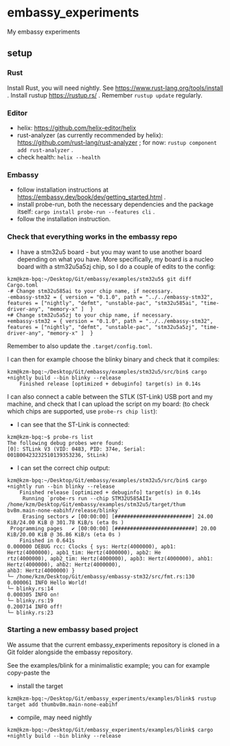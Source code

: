 # embassy_experiments

My embassy experiments

## setup

### Rust

Install Rust, you will need nightly. See https://www.rust-lang.org/tools/install . Install rustup https://rustup.rs/ . Remember ```rustup update``` regularly.

### Editor

- helix: https://github.com/helix-editor/helix
- rust-analyzer (as currently recommended by helix): https://github.com/rust-lang/rust-analyzer ; for now: ```rustup component add rust-analyzer``` .
- check health: ```helix --health```

### Embassy

- follow installation instructions at https://embassy.dev/book/dev/getting_started.html .
- install probe-run, both the necessary dependencies and the package itself: ```cargo install probe-run --features cli``` .
- follow the installation instruction.

### Check that everything works in the embassy repo

- I have a stm32u5 board - but you may want to use another board depending on what you have. More specifically, my board is a nucleo board with a stm32u5a5zj chip, so I do a couple of edits to the config:

```
kzm@kzm-bpq:~/Desktop/Git/embassy/examples/stm32u5$ git diff Cargo.toml
-# Change stm32u585ai to your chip name, if necessary.
-embassy-stm32 = { version = "0.1.0", path = "../../embassy-stm32", features = ["nightly", "defmt", "unstable-pac", "stm32u585ai", "time-driver-any", "memory-x" ]  }
+# Change stm32u5a5zj to your chip name, if necessary.
+embassy-stm32 = { version = "0.1.0", path = "../../embassy-stm32", features = ["nightly", "defmt", "unstable-pac", "stm32u5a5zj", "time-driver-any", "memory-x" ]  }
```

Remember to also update the ```.target/config.toml```.

I can then for example choose the blinky binary and check that it compiles:

```
kzm@kzm-bpq:~/Desktop/Git/embassy/examples/stm32u5/src/bin$ cargo +nightly build --bin blinky --release
    Finished release [optimized + debuginfo] target(s) in 0.14s
```

I can also connect a cable between the STLK (ST-Link) USB port and my machine, and check that I can upload the script on my board: (to check which chips are supported, use ```probe-rs chip list```):

- I can see that the ST-Link is connected:

```
kzm@kzm-bpq:~$ probe-rs list
The following debug probes were found:
[0]: STLink V3 (VID: 0483, PID: 374e, Serial: 001B00423232510139353236, StLink)
```

- I can set the correct chip output:

```
kzm@kzm-bpq:~/Desktop/Git/embassy/examples/stm32u5/src/bin$ cargo +nightly run --bin blinky --release
    Finished release [optimized + debuginfo] target(s) in 0.14s
     Running `probe-rs run --chip STM32U585AIIx /home/kzm/Desktop/Git/embassy/examples/stm32u5/target/thum
bv8m.main-none-eabihf/release/blinky`
     Erasing sectors ✔ [00:00:00] [#########################] 24.00 KiB/24.00 KiB @ 301.78 KiB/s (eta 0s )
 Programming pages   ✔ [00:00:00] [##########################] 20.00 KiB/20.00 KiB @ 36.86 KiB/s (eta 0s )
    Finished in 0.641s
0.000000 DEBUG rcc: Clocks { sys: Hertz(4000000), apb1: Hertz(4000000), apb1_tim: Hertz(4000000), apb2: He
rtz(4000000), apb2_tim: Hertz(4000000), apb3: Hertz(4000000), ahb1: Hertz(4000000), ahb2: Hertz(4000000), 
ahb3: Hertz(4000000) }
└─ /home/kzm/Desktop/Git/embassy/embassy-stm32/src/fmt.rs:130
0.000061 INFO Hello World!
└─ blinky.rs:14   
0.000305 INFO on! 
└─ blinky.rs:19   
0.200714 INFO off!
└─ blinky.rs:23    
```


### Starting a new embassy based project

We assume that the current embassy_experiments repository is cloned in a Git folder alongside the embassy repository.

See the examples/blink for a minimalistic example; you can for example copy-paste the 

- install the target

```
kzm@kzm-bpq:~/Desktop/Git/embassy_experiments/examples/blink$ rustup target add thumbv8m.main-none-eabihf
```

- compile, may need nightly

```
kzm@kzm-bpq:~/Desktop/Git/embassy_experiments/examples/blink$ cargo +nightly build --bin blinky --release
```
